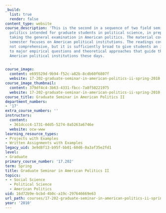 ```yaml
---
_build:
  list: true
  render: false
content_type: website
course_description: 'This is the second in a sequence of two field seminars in American
  politics intended for graduate students in political science, in preparation for
  taking the general examination in American politics. The material covered in this
  semester focuses on American political institutions. The readings covered here are
  not comprehensive, but it is sufficiently broad to give students an introduction
  to major empirical questions and theoretical approaches that guide the study of
  American political institutions these days.

  '
course_image:
  content: e695529d-9b94-f52c-a82b-8cdb60f6807f
  website: 17-202-graduate-seminar-in-american-politics-ii-spring-2010
course_image_thumbnail:
  content: 379df4c4-3b63-4331-fbcc-7a8f50221975
  website: 17-202-graduate-seminar-in-american-politics-ii-spring-2010
course_title: Graduate Seminar in American Politics II
department_numbers:
- '17'
extra_course_numbers: ''
instructors:
  content:
  - 361dccc4-1731-0dd5-5274-8a5263a6746e
  website: ocw-www
learning_resource_types:
- Projects with Examples
- Written Assignments with Examples
legacy_uid: 3e9d8f13-b95f-bb01-60d6-0a3af35e2fd1
level:
- Graduate
primary_course_number: '17.202'
term: Spring
title: Graduate Seminar in American Politics II
topics:
- - Social Science
  - Political Science
  - American Politics
uid: 16d72b9e-bcbd-4b0c-a19c-297646669e63
url_path: courses/17-202-graduate-seminar-in-american-politics-ii-spring-2010
year: '2010'
---
```

